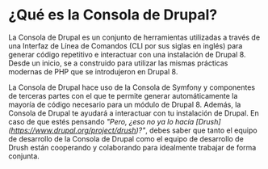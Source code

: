 # ¿Qué es la Consola de Drupal?
La Consola de Drupal es un conjunto de herramientas utilizadas a través de una Interfaz de Línea de Comandos (CLI por sus siglas en inglés) para generar código repetitivo e interactuar con una instalación de Drupal 8. Desde un inicio, se a construido para utilizar las mismas prácticas modernas de PHP que se introdujeron en Drupal 8.

La Consola de Drupal hace uso de la Consola de Symfony y componentes de terceras partes con el que te permite generar automáticamente la mayoría de código necesario para un módulo de Drupal 8. Además, la Consola de Drupal te ayudará a interactuar con tu instalación de Drupal. En caso de que estés pensando *"Pero, ¿eso no ya lo hacía [Drush] (https://www.drupal.org/project/drush)?"*, debes saber que tanto el equipo de desarrollo de la Consola de Drupal como el equipo de desarrollo de Drush están cooperando y colaborando para idealmente trabajar de forma conjunta.
